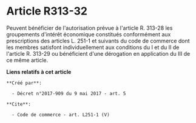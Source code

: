# Article R313-32

Peuvent bénéficier de l'autorisation prévue à l'article R. 313-28 les groupements d'intérêt économique constitués
conformément aux prescriptions des articles L. 251-1 et suivants du code de commerce dont les membres satisfont
individuellement aux conditions du I et du II de l'article R. 313-29 ou bénéficient d'une dérogation en application du III de
ce même article.

**Liens relatifs à cet article**

	**Créé par**:

	  - Décret n°2017-909 du 9 mai 2017 - art. 5

	**Cite**:

	  - Code de commerce - art. L251-1 (V)
